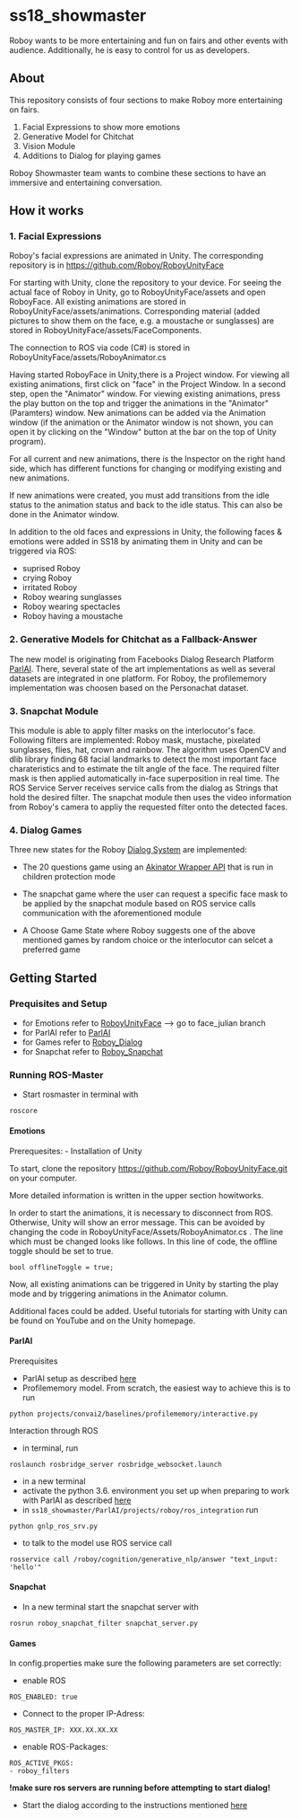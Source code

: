 # ss18_showmaster
Roboy wants to be more entertaining and fun on fairs and other events with audience. Additionally, he is easy to control for us as developers.


## About
This repository consists of four sections to make Roboy more entertaining on fairs.
1. Facial Expressions to show more emotions
2. Generative Model for Chitchat
3. Vision Module
4. Additions to Dialog for playing games

Roboy Showmaster team wants to combine these sections to have an immersive and entertaining conversation.


## How it works


### 1. Facial Expressions

Roboy's facial expressions are animated in Unity. The corresponding repository is in https://github.com/Roboy/RoboyUnityFace  

For starting with Unity, clone the repository to your device. For seeing the actual face of Roboy in Unity, go to RoboyUnityFace/assets and open RoboyFace. All existing animations are stored in RoboyUnityFace/assets/animations. Corresponding material (added pictures to show them on the face, e.g. a moustache or sunglasses) are stored in RoboyUnityFace/assets/FaceComponents.

The connection to ROS via code (C#) is stored in RoboyUnityFace/assets/RoboyAnimator.cs

Having started RoboyFace in Unity,there is a Project window. For viewing all existing animations, first click on "face" in the Project Window. In a second step, open the "Animator" window. For viewing existing animations, press the play button on the top and trigger the animations in the "Animator" (Paramters) window. New animations can be added via the Animation window (if the animation or the Animator window is not shown, you can open it by clicking on the "Window" button at the bar on the top of Unity program). 

For all current and new animations, there is the Inspector on the right hand side, which has different functions for changing or modifying existing and new animations. 

If new animations were created, you must add transitions from the idle status to the animation status and back to the idle status. This can also be done in the Animator window. 

In addition to the old faces and expressions in Unity, the following faces & emotions were added in SS18 by animating them in Unity and can be triggered via ROS:
 - suprised Roboy
 - crying Roboy
 - irritated Roboy
 - Roboy wearing sunglasses
 - Roboy wearing spectacles
 - Roboy having a moustache
 

### 2. Generative Models for Chitchat as a Fallback-Answer
The new model is originating from Facebooks Dialog Research Platform [ParlAI](https://github.com/Roboy/ParlAI/). There, several state of the art implementations as well as several datasets are integrated in one platform. For Roboy, the profilememory implementation was choosen based on the Personachat dataset. 

### 3. Snapchat Module
This module is able to apply filter masks on the interlocutor's face. Following filters are implemented: Roboy mask, mustache, pixelated sunglasses, flies, hat, crown and rainbow. The algorithm uses OpenCV and dlib library finding 68 facial landmarks to detect the most important face charateristics and to estimate the tilt angle of the face. The required filter mask is then applied automatically in-face superposition in real time.
The ROS Service Server receives service calls from the dialog as Strings that hold the desired filter. The snapchat module then uses the video information from Roboy's camera to appliy the requested filter onto the detected faces.

### 4. Dialog Games
Three new states for the Roboy [Dialog System](https://github.com/Roboy/roboy_dialog) are implemented: 

- The 20 questions game using an [Akinator Wrapper API](https://github.com/markozajc/Akiwrapper) that is run in children protection mode

- The snapchat game where the user can request a specific face mask to be applied by the snapchat module based on ROS service calls communication with the aforementioned module

- A Choose Game State where Roboy suggests one of the above mentioned games by random choice or the interlocutor can selcet a preferred game


## Getting Started

### Prequisites and Setup
- for Emotions refer to [RoboyUnityFace](https://github.com/Roboy/RoboyUnityFace) --> go to face_julian branch
- for ParlAI refer to [ParlAI](https://github.com/Roboy/ParlAI/tree/master/projects/roboy)
- for Games refer to [Roboy_Dialog](https://github.com/Roboy/roboy_dialog)
- for Snapchat refer to [Roboy_Snapchat](https://github.com/Roboy/roboy_snapchat)

### Running ROS-Master
- Start rosmaster in terminal with 
```
roscore
```

#### Emotions

Prerequesites: - Installation of Unity

To start, clone the repository https://github.com/Roboy/RoboyUnityFace.git on your computer. 

More detailed information is written in the upper section howitworks. 

In order to start the animations, it is necessary to disconnect from ROS. Otherwise, Unity will show an error message.  This can be avoided by changing the code in RoboyUnityFace/Assets/RoboyAnimator.cs . The line which must be changed looks like follows. In this line of code, the offline toggle should be set to true.

```
bool offlineToggle = true;
```

Now, all existing animations can be triggered in Unity by starting the play mode and by triggering animations in the Animator column. 

Additional faces could be added. Useful tutorials for starting with Unity can be found on YouTube and on the Unity homepage.


#### ParlAI
Prerequisites
- ParlAI setup as described [here](https://github.com/Roboy/ParlAI/)
- Profilememory model. From scratch, the easiest way to achieve this is to run
```
python projects/convai2/baselines/profilememory/interactive.py 
```
Interaction through ROS
- in terminal, run 
```
roslaunch rosbridge_server rosbridge_websocket.launch
```
- in a new terminal
- activate the python 3.6. environment you set up when preparing to work with ParlAI as described [here](https://github.com/Roboy/ParlAI/)
- in `ss18_showmaster/ParlAI/projects/roboy/ros_integration` run 
```
python gnlp_ros_srv.py
```
- to talk to the model use ROS service call
```
rosservice call /roboy/cognition/generative_nlp/answer "text_input: 'hello'"
```

#### Snapchat
- In a new terminal start the snapchat server with
```
rosrun roboy_snapchat_filter snapchat_server.py
```
#### Games
In config.properties make sure the following parameters are set correctly:
- enable ROS
```
ROS_ENABLED: true
```
- Connect to the proper IP-Adress:
```
ROS_MASTER_IP: XXX.XX.XX.XX
```
- enable ROS-Packages:
```
ROS_ACTIVE_PKGS:
- roboy_filters
```
**!make sure ros servers are running before attempting to start dialog!**
- Start the dialog according to the instructions mentioned [here](http://roboydialog.readthedocs.io/en/master/Usage/0_installation.html)

